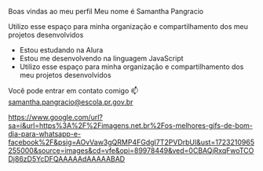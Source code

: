 
Boas vindas ao meu perfil 
Meu nome é Samantha Pangracio

Utilizo esse espaço para minha organização e compartilhamento dos meu projetos desenvolvidos

* Estou estudando na Alura
* Estou me desenvolvendo na linguagem JavaScript
* Utilizo esse espaço para minha organização e compartilhamento dos meu projetos desenvolvidos

Você pode entrar em contato comigo 📫
samantha.pangracio@escola.pr.gov.br

https://www.google.com/url?sa=i&url=https%3A%2F%2Fimagens.net.br%2Fos-melhores-gifs-de-bom-dia-para-whatsapp-e-facebook%2F&psig=AOvVaw3gQRMP4FGdgI7T2PVDrbUl&ust=1723210965255000&source=images&cd=vfe&opi=89978449&ved=0CBAQjRxqFwoTCODj86zD5YcDFQAAAAAdAAAAABAD
